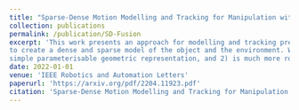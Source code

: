 ```yaml
---
title: "Sparse-Dense Motion Modelling and Tracking for Manipulation without Prior Object Models"
collection: publications
permalink: /publication/SD-Fusion
excerpt: 'This work presents an approach for modelling and tracking previously unseen objects for robotic grasping tasks. Using the motion of objects in a scene, our approach segments rigid entities from the scene and continuously tracks them
to create a dense and sparse model of the object and the environment. While the dense tracking enables interaction with these models, the sparse tracking makes this robust against fast movements and allows to redetect already modelled objects. The evaluation on a dual-arm grasping task demonstrates that our approach 1) enables a robot to detect new objects online without a prior model and to grasp these objects using only a
simple parameterisable geometric representation, and 2) is much more robust compared to the state of the art methods.'
date: 2022-01-01
venue: 'IEEE Robotics and Automation Letters'
paperurl: 'https://arxiv.org/pdf/2204.11923.pdf'
citation: 'Sparse-Dense Motion Modelling and Tracking for Manipulation without Prior Object Models, IEEE Robotics and Automation Letters (RA-L), 2022'
---
```



